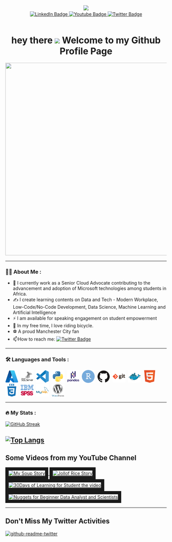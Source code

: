 <div id="header" align="center">
  <img src="https://media.giphy.com/media/M9gbBd9nbDrOTu1Mqx/giphy.gif" width="100"/>
</div>
<div id="badges" align="center">
  <a href="https://linkedin.com/in/olanrewaju-oyinbooke">
    <img src="https://img.shields.io/badge/LinkedIn-blue?style=for-the-badge&logo=linkedin&logoColor=white" alt="LinkedIn Badge"/>
  </a>
  <a href="https://youtube.com/c/theoyinbooke">
    <img src="https://img.shields.io/badge/YouTube-red?style=for-the-badge&logo=youtube&logoColor=white" alt="Youtube Badge"/>
  </a>
  <a href="https://twitter.com/theoyinbooke">
    <img src="https://img.shields.io/badge/Twitter-blue?style=for-the-badge&logo=twitter&logoColor=white" alt="Twitter Badge"/>
  </a>
</div>
<div id="badges2" align="center">
<img src="https://komarev.com/ghpvc/?username=theoyinbooke&style=flat-square&color=blue" alt=""/>
<h1>
  hey there
  <img src="https://media.giphy.com/media/hvRJCLFzcasrR4ia7z/giphy.gif" width="30px"/> Welcome to my Github Profile Page
</h1>
</div>

<div align="center">
  <img src="https://github.com/theoyinbooke/theoyinbooke/blob/main/TheOyinbookedynamicsCon.JPG" width="600" height="600"/>
</div>

---
### :man_technologist: About Me :
- 🥑 I currently work as a Senior Cloud Advocate contributing to the advancement and adoption of Microsoft technologies among students in Africa.
- ✍️ I create learning contents on Data and Tech - Modern Workplace, Low-Code/No-Code Development, Data Science, Machine Learning and Artificial Intelligence
- ⚡ I am available for speaking engagement on student empowerment
- 🚴 In my free time, I love riding bicycle.
- ⚽ A proud Manchester City fan
- :mailbox:How to reach me: [![Twitter Badge](https://img.shields.io/badge/Twitter-blue?style=for-the-badge&logo=twitter&logoColor=white)](https://twitter.com/theoyinbooke)

---

### :hammer_and_wrench: Languages and Tools :
<div>
  <img src="https://github.com/devicons/devicon/blob/master/icons/azure/azure-original.svg" title="Java" alt="Java" width="40" height="40"/>&nbsp;
  <img src="https://github.com/devicons/devicon/blob/master/icons/microsoftsqlserver/microsoftsqlserver-plain-wordmark.svg" title="MS SqlServer" alt="MS SqlServer" width="40" height="40"/>&nbsp;
  <img src="https://github.com/devicons/devicon/blob/master/icons/vscode/vscode-original.svg" title="VSCode"  alt="VSCode" width="40" height="40"/>&nbsp;
  <img src="https://github.com/devicons/devicon/blob/master/icons/python/python-original.svg" title="Python" alt="Python" width="40" height="40"/>&nbsp;
  <img src="https://github.com/devicons/devicon/blob/master/icons/pandas/pandas-original-wordmark.svg" title="Pandas" alt="Pandas" width="40" height="40"/>&nbsp;
  <img src="https://github.com/devicons/devicon/blob/master/icons/rstudio/rstudio-original.svg" title="RStudio" alt="RStudio" width="40" height="40"/>&nbsp;
  <img src="https://github.com/devicons/devicon/blob/master/icons/github/github-original.svg" title="Github" alt="Github" width="40" height="40"/>&nbsp;
  <img src="https://github.com/devicons/devicon/blob/master/icons/git/git-original-wordmark.svg" title="Git" **alt="Git" width="40" height="40"/>&nbsp;
  <img src="https://github.com/devicons/devicon/blob/master/icons/docker/docker-original.svg" title="Docker" alt="Docker" width="40" height="40"/>&nbsp;
  <img src="https://github.com/devicons/devicon/blob/master/icons/html5/html5-original.svg" title="HTML5" alt="HTML" width="40" height="40"/>&nbsp;
  <img src="https://github.com/devicons/devicon/blob/master/icons/css3/css3-plain-wordmark.svg"  title="CSS3" alt="CSS" width="40" height="40"/>&nbsp;
  <img src="https://github.com/devicons/devicon/blob/master/icons/spss/spss-original.svg" title="SPSS" alt="SPSS" width="40" height="40"/>&nbsp;
  <img src="https://github.com/devicons/devicon/blob/master/icons/mysql/mysql-original-wordmark.svg" title="MySQL"  alt="MySQL" width="40" height="40"/>&nbsp;
  <img src="https://github.com/devicons/devicon/blob/master/icons/wordpress/wordpress-original.svg" title="WordPress" alt="WordPress" width="40" height="40"/>
</div>

---
### :fire: My Stats :

[![GitHub Streak](http://github-readme-streak-stats.herokuapp.com?user=theoyinbooke&date_format=M%20j%5B%2C%20Y%5D)](https://git.io/streak-stats)

[![Top Langs](https://github-readme-stats.vercel.app/api/top-langs/?username=theoyinbooke&layout=compact&theme=vision-friendly-dark)](https://github.com/anuraghazra/github-readme-stats)
---
## Some Videos from my YouTube Channel
<a href="https://youtu.be/SLxfHfDhgjI" target="_blank">
 <img src="http://img.youtube.com/vi/SLxfHfDhgjI/hqdefault.jpg" alt="My Soup Story" border="10" />
</a>
<a href="https://youtu.be/9jTJ--DUmYU" target="_blank">
 <img src="http://img.youtube.com/vi/9jTJ--DUmYU/hqdefault.jpg" alt="Jollof Rice Story" border="10" />
</a>
<a href="https://youtu.be/SqDZbvxHbZo" target="_blank">
 <img src="http://img.youtube.com/vi/SqDZbvxHbZo/hqdefault.jpg" alt="30Days of Learning for Student the video" border="10" />
</a>
<a href="https://youtu.be/Xb-q8Rwdv_s" target="_blank">
 <img src="http://img.youtube.com/vi/Xb-q8Rwdv_s/hqdefault.jpg" alt="Nuggets for Beginner Data Analyst and Scientists" border="10" />
</a>

---
## Don't Miss My Twitter Activities
[![github-readme-twitter](https://github-readme-twitter.gazf.vercel.app/api?id=theoyinbooke)](https://github.com/gazf/github-readme-twitter)
